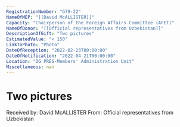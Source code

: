 ```yaml
---
RegistrationNumber: "G79-22"
NameOfMEP: "[[David McALLISTER]]"
Capacity: "Chairperson of the Foreign Affairs Committee (AFET)"
NameOfDonor: "[[Official representatives from Uzbekistan]]"
DescriptionOfGift: "Two pictures"
EstimatedValue: "< 150"
LinkToPhoto: "Photo"
DateOfReception: "2022-02-23T00:00:00"
DateOfNotification: "2022-04-21T00:00:00"
Location: "DG PRES-Members' Administration Unit"
Miscellaneous: nan
---
```


# Two pictures

Received by: David McALLISTER
From: Official representatives from Uzbekistan
